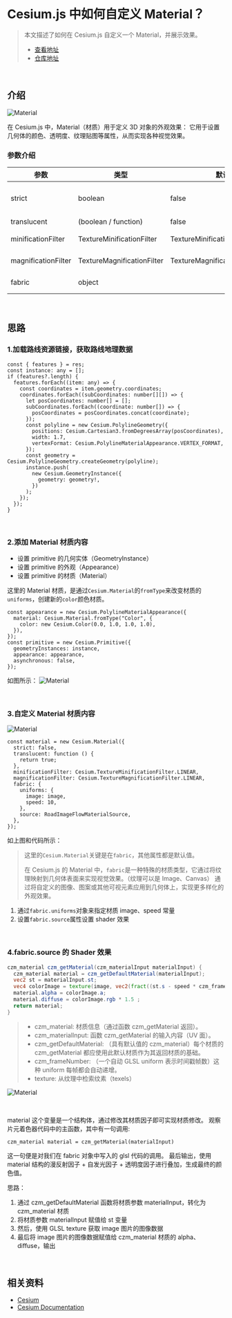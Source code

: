 # Cesium.js 中如何自定义 Material？

> 本文描述了如何在 Cesium.js 自定义一个 Material，并展示效果。
>
> - [查看地址](https://cesium-road-image-flow-material.vercel.app/)
> - [仓库地址](https://github.com/WaterSeeding/CesiumRoadImageFlowMaterial)

<br />

## 介绍

![Material](./md/1.gif)

在 Cesium.js 中，Material（材质）用于定义 3D 对象的外观效果：
它用于设置几何体的颜色、透明度、纹理贴图等属性，从而实现各种视觉效果。

### 参数介绍

| 参数                | 类型                       | 默认值                            | 描述                                                             |
| ------------------- | -------------------------- | --------------------------------- | ---------------------------------------------------------------- |
| strict              | boolean                    | false                             | 抛出通常会被忽略的问题的错误，包括未使用 uniforms 或者 materials |
| translucent         | (boolean / function)       | false                             | 半透明设置                                                       |
| minificationFilter  | TextureMinificationFilter  | TextureMinificationFilter.LINEAR  | TextureMinificationFilter 应用于材质的纹理                       |
| magnificationFilter | TextureMagnificationFilter | TextureMagnificationFilter.LINEAR | TextureMagnificationFilter 应用于该材质的纹理                    |
| fabric              | object                     |                                   | 用于生成材质的 fabric JSON                                       |

<br />

## 思路

### 1.加载路线资源链接，获取路线地理数据

```tsx
const { features } = res;
const instance: any = [];
if (features?.length) {
  features.forEach((item: any) => {
    const coordinates = item.geometry.coordinates;
    coordinates.forEach((subCoordinates: number[][]) => {
      let posCoordinates: number[] = [];
      subCoordinates.forEach((coordinate: number[]) => {
        posCoordinates = posCoordinates.concat(coordinate);
      });
      const polyline = new Cesium.PolylineGeometry({
        positions: Cesium.Cartesian3.fromDegreesArray(posCoordinates),
        width: 1.7,
        vertexFormat: Cesium.PolylineMaterialAppearance.VERTEX_FORMAT,
      });
      const geometry = Cesium.PolylineGeometry.createGeometry(polyline);
      instance.push(
        new Cesium.GeometryInstance({
          geometry: geometry!,
        })
      );
    });
  });
}
```

<br />

### 2.添加 Material 材质内容

- 设置 primitive 的几何实体（GeometryInstance）
- 设置 primitive 的外观（Appearance）
- 设置 primitive 的材质（Material）

这里的 Material 材质，是通过`Cesium.Material`的`fromType`来改变材质的`uniforms`，创建新的`color`颜色材质。

```tsx
const appearance = new Cesium.PolylineMaterialAppearance({
  material: Cesium.Material.fromType("Color", {
    color: new Cesium.Color(0.0, 1.0, 1.0, 1.0),
  }),
});
const primitive = new Cesium.Primitive({
  geometryInstances: instance,
  appearance: appearance,
  asynchronous: false,
});
```

如图所示：
![Material](./md/2.png)

<br />

### 3.自定义 Material 材质内容

![Material](./md/3.png)

```tsx
const material = new Cesium.Material({
  strict: false,
  translucent: function () {
    return true;
  },
  minificationFilter: Cesium.TextureMinificationFilter.LINEAR,
  magnificationFilter: Cesium.TextureMagnificationFilter.LINEAR,
  fabric: {
    uniforms: {
      image: image,
      speed: 10,
    },
    source: RoadImageFlowMaterialSource,
  },
});
```

如上图和代码所示：

> 这里的`Cesium.Material`关键是在`fabric`，其他属性都是默认值。
>
> 在 Cesium.js 的 Material 中，`fabric`是一种特殊的材质类型，它通过将纹理映射到几何体表面来实现视觉效果。（纹理可以是 Image、Canvas）
> 通过将自定义的图像、图案或其他可视元素应用到几何体上，实现更多样化的外观效果。

1. 通过`fabric.uniforms`对象来指定材质 image、speed 常量
2. 设置`fabric.source`属性设置 shader 效果

<br />

### 4.fabric.source 的 Shader 效果

```glsl
czm_material czm_getMaterial(czm_materialInput materialInput) {
  czm_material material = czm_getDefaultMaterial(materialInput);
  vec2 st = materialInput.st;
  vec4 colorImage = texture(image, vec2(fract((st.s - speed * czm_frameNumber * 0.001)), st.t));
  material.alpha = colorImage.a;
  material.diffuse = colorImage.rgb * 1.5 ;
  return material;
}
```

> - czm_material: 材质信息（通过函数 czm_getMaterial 返回）。
> - czm_materialInput: 函数 czm_getMaterial 的输入内容（UV 面）。
> - czm_getDefaultMaterial: （具有默认值的 czm_material）每个材质的 czm_getMaterial 都应使用此默认材质作为其返回材质的基础。
> - czm_frameNumber: （一个自动 GLSL uniform 表示时间戳帧数）这种 uniform 每帧都会自动递增。
> - texture: 从纹理中检索纹素（texels）

![Material](./md/4.png)

<br />

material 这个变量是一个结构体，通过修改其材质因子即可实现材质修改。
观察片元着色器代码中的主函数，其中有一句调用:

```tsx
czm_material material = czm_getMaterial(materialInput)
```

这一句便是对我们在 fabric 对象中写入的 glsl 代码的调用。
最后输出，使用 material 结构的漫反射因子 + 自发光因子 + 透明度因子进行叠加，生成最终的颜色值。

思路：

1. 通过 czm_getDefaultMaterial 函数将材质参数 materialInput，转化为 czm_material 材质
2. 将材质参数 materialInput 赋值给 st 变量
3. 然后，使用 GLSL texture 获取 image 图片的图像数据
4. 最后将 image 图片的图像数据赋值给 czm_material 材质的 alpha、diffuse，输出

<br />

## 相关资料

- [Cesium](https://cesium.com/)
- [Cesium Documentation](https://cesium.com/docs/)
